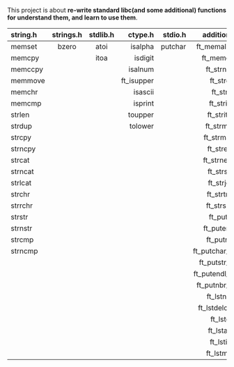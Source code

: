 This project is about **re-write standard libc(and some additional) functions for understand them, and learn to use them**. 

string.h | strings.h | stdlib.h | ctype.h | stdio.h | additional
:----------- | :-----------: | :-----------: | -----------: | -----------: | -----------:
memset		| bzero	| atoi		| isalpha | putchar | ft_memalloc
memcpy		| 		| itoa | isdigit | | ft_memdel
memccpy		| 		| 		| isalnum | | ft_strnew
memmove		| 		| 		| ft_isupper | | ft_strdel
memchr		| 		| 	| isascii | | ft_strclr
memcmp		| 	| 		| isprint | | ft_striter
strlen		| 	|				| toupper | | ft_striteri
strdup		| 	|				| tolower | | ft_strmap
strcpy		| 	|				| | | ft_strmapi
strncpy		| 		|				| | | ft_strequ
strcat		| 	|			| | | ft_strnequ
strncat		| 	| | | | ft_strsub
strlcat		| 	| | | | ft_strjoin
strchr		| 	| | | | ft_strtrim
strrchr		| 	| | | | ft_strsplit
strstr		| 		| | | | ft_putstr
strnstr		| 	| | | | ft_putendl
strcmp		| 		| | | | ft_putnbr
strncmp		| 	| | | | ft_putchar_fd
| | | | | | ft_putstr_fd
| | | | | | ft_putendl_fd
| | | | | | ft_putnbr_fd
| | | | | | ft_lstnew
| | | | | | ft_lstdelone
| | | | | | ft_lstdel
| | | | | | ft_lstadd
| | | | | | ft_lstiter
| | | | | | ft_lstmap
